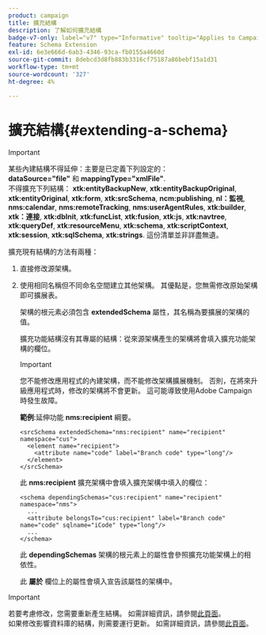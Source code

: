 ```yaml
---
product: campaign
title: 擴充結構
description: 了解如何擴充結構
badge-v7-only: label="v7" type="Informative" tooltip="Applies to Campaign Classic v7 only"
feature: Schema Extension
exl-id: 6e3e666d-6ab3-4346-93ca-fb0155a4660d
source-git-commit: 8debcd3d8fb883b3316cf75187a86bebf15a1d31
workflow-type: tm+mt
source-wordcount: '327'
ht-degree: 4%

---
```


# 擴充結構{#extending-a-schema}

>[!IMPORTANT]
>
>某些內建結構不得延伸：主要是已定義下列設定的：\
>**dataSource=&quot;file&quot;** 和 **mappingType=&quot;xmlFile&quot;**.\
>不得擴充下列結構： **xtk:entityBackupNew**, **xtk:entityBackupOriginal**, **xtk:entityOriginal**, **xtk:form**, **xtk:srcSchema**, **ncm:publishing**, **nl：監視**, **nms:calendar**, **nms:remoteTracking**, **nms:userAgentRules**, **xtk:builder**, **xtk：連接**, **xtk:dbInit**, **xtk:funcList**, **xtk:fusion**, **xtk:js**, **xtk:navtree**, **xtk:queryDef**, **xtk:resourceMenu**, **xtk:schema**, **xtk:scriptContext**, **xtk:session**, **xtk:sqlSchema**, **xtk:strings**.
>這份清單並非詳盡無遺。

擴充現有結構的方法有兩種：

1. 直接修改源架構。
1. 使用相同名稱但不同命名空間建立其他架構。 其優點是，您無需修改原始架構即可擴展表。

   架構的根元素必須包含 **extendedSchema** 屬性，其名稱為要擴展的架構的值。

   擴充功能結構沒有其專屬的結構：從來源架構產生的架構將會填入擴充功能架構的欄位。

   >[!IMPORTANT]
   >
   >您不能修改應用程式的內建架構，而不能修改架構擴展機制。 否則，在將來升級應用程式時，修改的架構將不會更新。 這可能導致使用Adobe Campaign時發生故障。

   **範例**:延伸功能 **nms:recipient** 綱要。

   ```
   <srcSchema extendedSchema="nms:recipient" name="recipient" namespace="cus">
     <element name="recipient">
       <attribute name="code" label="Branch code" type="long"/>
     </element>
   </srcSchema>
   ```

   此 **nms:recipient** 擴充架構中會填入擴充架構中填入的欄位：

   ```
   <schema dependingSchemas="cus:recipient" name="recipient" namespace="nms">
     ...
     <attribute belongsTo="cus:recipient" label="Branch code" name="code" sqlname="iCode" type="long"/>
     ...
   </schema>
   ```

   此 **dependingSchemas** 架構的根元素上的屬性會參照擴充功能架構上的相依性。

   此 **屬於** 欄位上的屬性會填入宣告該屬性的架構中。

>[!IMPORTANT]
>
>若要考慮修改，您需要重新產生結構。 如需詳細資訊，請參閱[此頁面](../../configuration/using/regenerating-schemas.md)。\
>如果修改影響資料庫的結構，則需要運行更新。 如需詳細資訊，請參閱[此頁面](../../configuration/using/updating-the-database-structure.md)。
